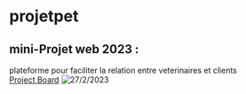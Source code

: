 # projetpet
## mini-Projet web 2023 :
plateforme pour faciliter la relation entre veterinaires et clients
<br>
[Project Board](https://trello.com/b/r48GMpJm/projet-veto)
![27/2/2023](https://i.imgur.com/m4pv54l.png)
